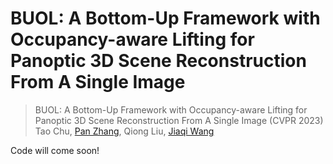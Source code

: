 # BUOL: A Bottom-Up Framework with Occupancy-aware Lifting for Panoptic 3D Scene Reconstruction From A Single Image

> BUOL: A Bottom-Up Framework with Occupancy-aware Lifting for Panoptic 3D Scene Reconstruction From A Single Image (CVPR 2023)
> Tao Chu, [Pan Zhang](), Qiong Liu, [Jiaqi Wang]()

Code will come soon!
